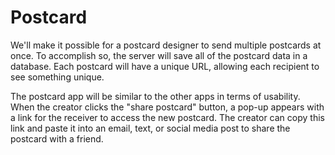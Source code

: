 # Postcard

We'll make it possible for a postcard designer to send multiple postcards at once. To accomplish so, the server will save all of the postcard data in a database. Each postcard will have a unique URL, allowing each recipient to see something unique.

The postcard app will be similar to the other apps in terms of usability. When the creator clicks the "share postcard" button, a pop-up appears with a link for the receiver to access the new postcard. The creator can copy this link and paste it into an email, text, or social media post to share the postcard with a friend. 
